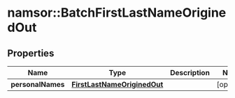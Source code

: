 # namsor::BatchFirstLastNameOriginedOut

## Properties
Name | Type | Description | Notes
------------ | ------------- | ------------- | -------------
**personalNames** | [**FirstLastNameOriginedOut**](FirstLastNameOriginedOut.md) |  | [optional] 


